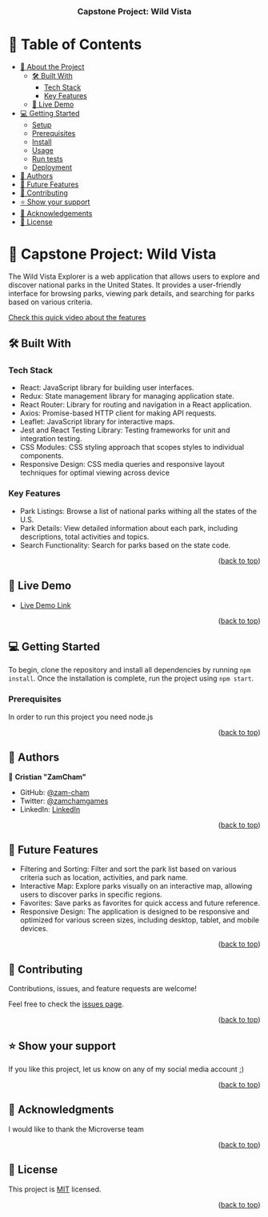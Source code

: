 <a name="readme-top"></a>
<div align="center">
  <br/>

  <h3><b>Capstone Project: Wild Vista</b></h3>

</div>

<!-- TABLE OF CONTENTS -->

# 📗 Table of Contents

- [📖 About the Project](#about-project)
  - [🛠 Built With](#built-with)
    - [Tech Stack](#tech-stack)
    - [Key Features](#key-features)
  - [🚀 Live Demo](#live-demo)
- [💻 Getting Started](#getting-started)
  - [Setup](#setup)
  - [Prerequisites](#prerequisites)
  - [Install](#install)
  - [Usage](#usage)
  - [Run tests](#run-tests)
  - [Deployment](#triangular_flag_on_post-deployment)
- [👥 Authors](#authors)
- [🔭 Future Features](#future-features)
- [🤝 Contributing](#contributing)
- [⭐️ Show your support](#support)
- [🙏 Acknowledgements](#acknowledgements)
- [📝 License](#license)

<!-- PROJECT DESCRIPTION -->

# 📖 Capstone Project: Wild Vista <a name="about-project"></a>

The Wild Vista Explorer is a web application that allows users to explore and discover national parks in the United States. It provides a user-friendly interface for browsing parks, viewing park details, and searching for parks based on various criteria.

[Check this quick video about the features](https://www.loom.com/share/28d7b84b9b644f37959210a7ebd82e3c)

## 🛠 Built With <a name="built-with"></a>

### Tech Stack <a name="tech-stack"></a>

- React: JavaScript library for building user interfaces.
- Redux: State management library for managing application state.
- React Router: Library for routing and navigation in a React application.
- Axios: Promise-based HTTP client for making API requests.
- Leaflet: JavaScript library for interactive maps.
- Jest and React Testing Library: Testing frameworks for unit and integration testing.
- CSS Modules: CSS styling approach that scopes styles to individual components.
- Responsive Design: CSS media queries and responsive layout techniques for optimal viewing across device

<!-- Features -->

### Key Features <a name="key-features"></a>

- Park Listings: Browse a list of national parks withing all the states of the U.S.
- Park Details: View detailed information about each park, including descriptions, total activities and topics.
- Search Functionality: Search for parks based on the state code.

<p align="right">(<a href="#readme-top">back to top</a>)</p>

<!-- LIVE DEMO -->

## 🚀 Live Demo <a name="live-demo"></a>

- [Live Demo Link](https://wild-vista.onrender.com/)

<p align="right">(<a href="#readme-top">back to top</a>)</p>

<!-- GETTING STARTED -->

## 💻 Getting Started <a name="getting-started"></a>

To begin, clone the repository and install all dependencies by running `npm install`. Once the installation is complete, run the project using `npm start`.

### Prerequisites

In order to run this project you need node.js

<p align="right">(<a href="#readme-top">back to top</a>)</p>

<!-- AUTHORS -->

## 👥 Authors <a name="authors"></a>

👤 **Cristian "ZamCham"**

- GitHub: [@zam-cham](https://github.com/zam-cham)
- Twitter: [@zamchamgames](https://twitter.com/zamchamgames)
- LinkedIn: [LinkedIn](https://linkedin.com/in/cristian-zamcham)

<p align="right">(<a href="#readme-top">back to top</a>)</p>

<!-- FUTURE FEATURES -->

## 🔭 Future Features <a name="future-features"></a>

- Filtering and Sorting: Filter and sort the park list based on various criteria such as location, activities, and park name.
- Interactive Map: Explore parks visually on an interactive map, allowing users to discover parks in specific regions.
- Favorites: Save parks as favorites for quick access and future reference.
- Responsive Design: The application is designed to be responsive and optimized for various screen sizes, including desktop, tablet, and mobile devices.

<p align="right">(<a href="#readme-top">back to top</a>)</p>

<!-- CONTRIBUTING -->

## 🤝 Contributing <a name="contributing"></a>

Contributions, issues, and feature requests are welcome!

Feel free to check the [issues page](../../issues/).

<p align="right">(<a href="#readme-top">back to top</a>)</p>

<!-- SUPPORT -->

## ⭐️ Show your support <a name="support"></a>

If you like this project, let us know on any of my social media account ;)

<p align="right">(<a href="#readme-top">back to top</a>)</p>

<!-- ACKNOWLEDGEMENTS -->

## 🙏 Acknowledgments <a name="acknowledgements"></a>

I would like to thank the Microverse team

<p align="right">(<a href="#readme-top">back to top</a>)</p>

<!-- LICENSE -->

## 📝 License <a name="license"></a>

This project is [MIT](https://github.com/zamcham/PopcornPulse/blob/dev/LICENSE) licensed.

<p align="right">(<a href="#readme-top">back to top</a>)</p>
